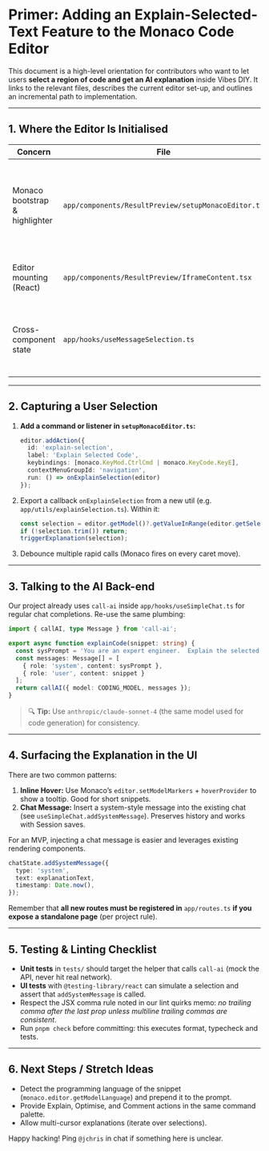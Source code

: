 # Primer: Adding an **Explain-Selected-Text** Feature to the Monaco Code Editor

This document is a high-level orientation for contributors who want to let users **select a region of code and get an AI explanation** inside Vibes DIY.  It links to the relevant files, describes the current editor set-up, and outlines an incremental path to implementation.

---

## 1. Where the Editor Is Initialised

| Concern | File | Notes |
|---------|------|-------|
| Monaco bootstrap & highlighter | `app/components/ResultPreview/setupMonacoEditor.ts` | Central place to adjust editor options, register languages and themes, and wire events.  You can attach new command handlers here. |
| Editor mounting (React) | `app/components/ResultPreview/IframeContent.tsx` | Renders the `<MonacoEditor>` instance that eventually calls `setupMonacoEditor`. |
| Cross-component state | `app/hooks/useMessageSelection.ts` | Already tracks which AI message or code block is selected.  Could be extended to track arbitrary editor selections. |

---

## 2. Capturing a User Selection

1. **Add a command or listener in `setupMonacoEditor.ts`:**

   ```ts
   editor.addAction({
     id: 'explain-selection',
     label: 'Explain Selected Code',
     keybindings: [monaco.KeyMod.CtrlCmd | monaco.KeyCode.KeyE],
     contextMenuGroupId: 'navigation',
     run: () => onExplainSelection(editor)
   });
   ```

2. Export a callback `onExplainSelection` from a new util (e.g. `app/utils/explainSelection.ts`).  Within it:

   ```ts
   const selection = editor.getModel()?.getValueInRange(editor.getSelection()!) || '';
   if (!selection.trim()) return;
   triggerExplanation(selection);
   ```

3. Debounce multiple rapid calls (Monaco fires on every caret move).

---

## 3. Talking to the AI Back-end

Our project already uses `call-ai` inside `app/hooks/useSimpleChat.ts` for regular chat completions.  Re-use the same plumbing:

```ts
import { callAI, type Message } from 'call-ai';

export async function explainCode(snippet: string) {
  const sysPrompt = 'You are an expert engineer.  Explain the selected code in plain English.';
  const messages: Message[] = [
    { role: 'system', content: sysPrompt },
    { role: 'user', content: snippet }
  ];
  return callAI({ model: CODING_MODEL, messages });
}
```

> 🔍 **Tip:**  Use `anthropic/claude-sonnet-4` (the same model used for code generation) for consistency.

---

## 4. Surfacing the Explanation in the UI

There are two common patterns:

1. **Inline Hover:**  Use Monaco’s `editor.setModelMarkers` + `hoverProvider` to show a tooltip.  Good for short snippets.
2. **Chat Message:**  Insert a system-style message into the existing chat (see `useSimpleChat.addSystemMessage`).  Preserves history and works with Session saves.

For an MVP, injecting a chat message is easier and leverages existing rendering components.

```ts
chatState.addSystemMessage({
  type: 'system',
  text: explanationText,
  timestamp: Date.now(),
});
```

Remember that **all new routes must be registered in** `app/routes.ts` **if you expose a standalone page** (per project rule).

---

## 5. Testing & Linting Checklist

- **Unit tests** in `tests/` should target the helper that calls `call-ai` (mock the API, never hit real network).
- **UI tests** with `@testing-library/react` can simulate a selection and assert that `addSystemMessage` is called.
- Respect the JSX comma rule noted in our lint quirks memo: _no trailing comma after the last prop unless multiline trailing commas are consistent_.
- Run `pnpm check` before committing: this executes format, typecheck and tests.

---

## 6. Next Steps / Stretch Ideas

- Detect the programming language of the snippet (`monaco.editor.getModelLanguage`) and prepend it to the prompt.
- Provide Explain, Optimise, and Comment actions in the same command palette.
- Allow multi-cursor explanations (iterate over selections).

Happy hacking!  Ping `@jchris` in chat if something here is unclear.
